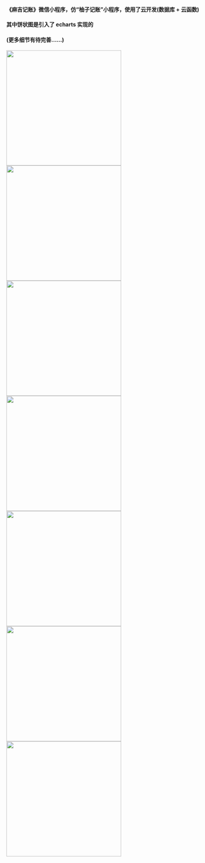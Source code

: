 #### 《麻吉记账》微信小程序，仿“柚子记账”小程序，使用了云开发(数据库 + 云函数)

#### 其中饼状图是引入了 echarts 实现的

#### (更多细节有待完善......)

<img src="miniprogram/static/readme/img1.jpeg" width="300">
<img src="miniprogram/static/readme/img2.png" width="300">
<img src="miniprogram/static/readme/img3.png" width="300">
<img src="miniprogram/static/readme/img4.png" width="300">
<img src="miniprogram/static/readme/img5.png" width="300">
<img src="miniprogram/static/readme/img6.png" width="300">
<img src="miniprogram/static/readme/img7.png" width="300">